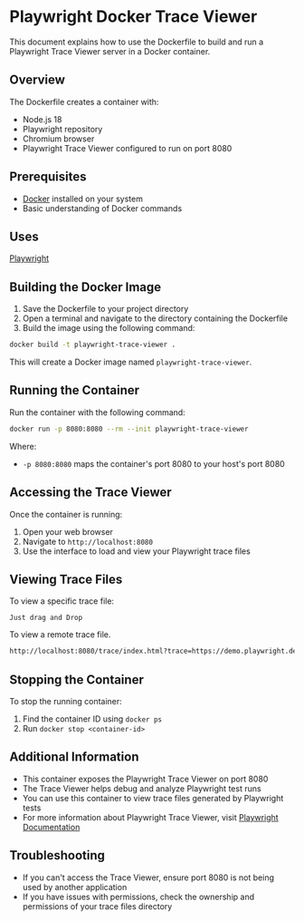 # Playwright Docker Trace Viewer

This document explains how to use the Dockerfile to build and run a Playwright Trace Viewer server in a Docker container.

## Overview

The Dockerfile creates a container with:
- Node.js 18
- Playwright repository
- Chromium browser
- Playwright Trace Viewer configured to run on port 8080

## Prerequisites

- [Docker](https://docs.docker.com/get-docker/) installed on your system
- Basic understanding of Docker commands

## Uses
[Playwright](https://github.com/microsoft/playwright) 

## Building the Docker Image

1. Save the Dockerfile to your project directory
2. Open a terminal and navigate to the directory containing the Dockerfile
3. Build the image using the following command:

```bash
docker build -t playwright-trace-viewer .
```

This will create a Docker image named `playwright-trace-viewer`.

## Running the Container

Run the container with the following command:

```bash
docker run -p 8080:8080 --rm --init playwright-trace-viewer
```

Where:
- `-p 8080:8080` maps the container's port 8080 to your host's port 8080

## Accessing the Trace Viewer

Once the container is running:

1. Open your web browser
2. Navigate to `http://localhost:8080`
3. Use the interface to load and view your Playwright trace files

## Viewing Trace Files

To view a specific trace file:

`Just drag and Drop`

To view a remote trace file. 
```bash
http://localhost:8080/trace/index.html?trace=https://demo.playwright.dev/reports/todomvc/data/fa874b0d59cdedec675521c21124e93161d66533.zip
```

## Stopping the Container

To stop the running container:

1. Find the container ID using `docker ps`
2. Run `docker stop <container-id>`

## Additional Information

- This container exposes the Playwright Trace Viewer on port 8080
- The Trace Viewer helps debug and analyze Playwright test runs
- You can use this container to view trace files generated by Playwright tests
- For more information about Playwright Trace Viewer, visit [Playwright Documentation](https://playwright.dev/docs/trace-viewer)

## Troubleshooting

- If you can't access the Trace Viewer, ensure port 8080 is not being used by another application
- If you have issues with permissions, check the ownership and permissions of your trace files directory
